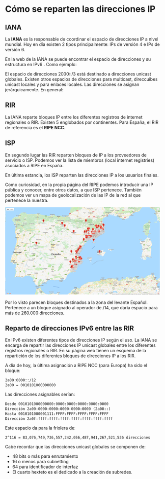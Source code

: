 # Cómo se reparten las direcciones IP

## IANA

La **IANA** es la responsable de coordinar el espacio de direcciones IP a nivel mundial. Hoy en día existen 2 tipos principalmente: IPs de versión 4 e IPs de versión 6.

En la web de la IANA se puede encontrar el espacio de direcciones y su estructura en IPv6 . Como ejemplo:

El espacio de direcciones 2000::/3 está destinado a direcciones unicast globales.
Existen otros espacios de direcciones para multicast,  direccuibes unicast locales y para enlaces locales.
Las direcciones se asignan jerárquicamente. En general:

## RIR

La IANA reparte bloques IP entre los diferentes registros de internet regionales o RIR. Existen 5 englobados por continentes. Para España, el RIR de referencia es el **RIPE NCC**.

## ISP

En segundo lugar las RIR reparten bloques de IP a los proveedores de servicio o ISP. Podemos ver la lista de miembros (local internet registries) asociados a RIPE en España.

En última estancia, los ISP reparten las direcciones IP a los usuarios finales.

Como curiosidad, en la propia página del RIPE podemos introducir una IP pública y conocer, entre otros datos, a que ISP pertenece. También podemos ver un mapa de geolocalización de las IP de la red al que pertenece la nuestra.

![](img/2023-01-03-08-48-18.png)

Por lo visto parecen bloques destinados a la zona del levante Español. Pertenece a un bloque asignado al operador de /14, que daría espacio para más de 260.000 direcciones.

## Reparto de direcciones IPv6 entre las RIR

En IPv6 existen diferentes tipos de direcciones IP según el uso. La IANA se encarga de repartir las direcciones IP unicast globales entre los diferentes registros regionales o RIR. En su página web tienen un esquema de la repartición de los diferentes bloques de direcciones IP a los RIR.

A día de hoy, la última asignación a RIPE NCC (para Europa) ha sido el bloque:

```
2a00:0000::/12
2a00 = 0010101000000000
```

Las direcciones asignables serían:

```
Desde 0010101000000000:0000:0000:0000:0000:0000
Dirección 2a00:0000:0000:0000:0000:0000 (2a00::)
Hasta 0010101000001111:FFFF:FFFF:FFFF:FFFF:FFFF
Dirección 2a0f:ffff:ffff:ffff:ffff:ffff:ffff:ffff
```

Este espacio da para la friolera de:

```
2^116 = 83,076,749,736,557,242,056,487,941,267,521,536 direcciones
```

Cabe recordar que las direcciones unicast globales se componen de:

- 48 bits o más para enrutamiento
- 16 o menos para subnetting
- 64 para identificador de interfaz
- El cuarto hexteto es el dedicado a la creación de subredes.